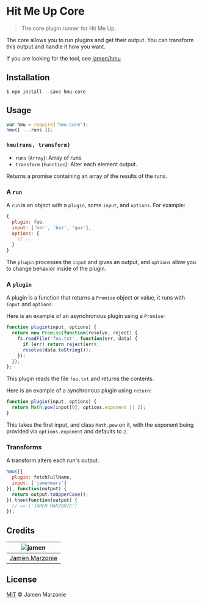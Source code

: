 # Hit Me Up Core
> The core plugin runner for Hit Me Up.

The core allows you to run plugins and get their output.  You can transform this output and handle it how you want.

If you are looking for the tool, see [jamen/hmu](https://github.com/jamen/hmu)

## Installation
```shell
$ npm install --save hmu-core
```

## Usage
```javascript
var hmu = require('hmu-core');
hmu([ ...runs ]);
```

### `hmu(runs, transform)`
 - `runs` (`Array`): Array of runs
 - `transform` (`Function`): Alter each element output.

Returns a promise containing an array of the results of the runs.

### A `run`
A `run` is an object with a `plugin`, some `input`, and `options`.  For example:

```javascript
{
  plugin: foo,
  input: ['bar', 'baz', 'qux'],
  options: {
    // ...
  }
}
```
The `plugin` processes the `input` and gives an output, and `options` allow you to change behavior inside of the plugin.

### A `plugin`
A plugin is a function that returns a `Promise` object or value, it runs with `input` and `options`.

Here is an example of an asynchronous plugin using a `Promise`:
```javascript
function plugin(input, options) {
  return new Promise(function(resolve, reject) {
    fs.readFile('foo.txt', function(err, data) {
      if (err) return reject(err);
      resolve(data.toString());
    });
  });
};
```
This plugin reads the file `foo.txt` and returns the contents.

Here is an example of a synchronous plugin using `return`:
```javascript
function plugin(input, options) {
  return Math.pow(input[0], options.exponent || 2);
}
```
This takes the first input, and class `Math.pow` on it, with the exponent being provided via `options.exponent` and defaults to `2`.

### Transforms
A transform alters each run's output.
```javascript
hmu([{
  plugin: fetchFullName,
  input: ['jamenmarz']
}], function(output) {
  return output.toUpperCase();
}).then(function(output) {
  // => ['JAMEN MARZONIE']
});
```

## Credits
| ![jamen][avatar] |
|:---:|
| [Jamen Marzonie][github] |

## License
[MIT](LICENSE) &copy; Jamen Marzonie

  [avatar]: https://avatars.githubusercontent.com/u/6251703?v=3&s=125
  [github]: https://github.com/jamen
